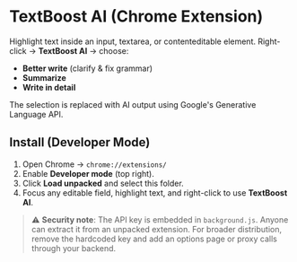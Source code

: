 # TextBoost AI (Chrome Extension)

Highlight text inside an input, textarea, or contenteditable element. Right-click → **TextBoost AI** → choose:
- **Better write** (clarify & fix grammar)
- **Summarize**
- **Write in detail**

The selection is replaced with AI output using Google's Generative Language API.

## Install (Developer Mode)

1. Open Chrome → `chrome://extensions/`
2. Enable **Developer mode** (top right).
3. Click **Load unpacked** and select this folder.
4. Focus any editable field, highlight text, and right-click to use **TextBoost AI**.

> ⚠️ **Security note**: The API key is embedded in `background.js`. Anyone can extract it from an unpacked extension. For broader distribution, remove the hardcoded key and add an options page or proxy calls through your backend.
